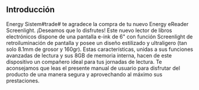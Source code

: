 ## Introducción
Energy Sistem#trade# te agradece la compra de tu nuevo Energy eReader Screenlight. ¡Deseamos que lo disfrutes! Este nuevo lector de libros electrónicos dispone de una pantalla e-ink de 6" con función Screenlight de retroiluminación de pantalla y posee un diseño estilizado y ultraligero (tan solo 8.1mm de grosor y 160gr). Estas características, unidas a sus funciones avanzadas de lectura y sus 8GB de memoria interna, hacen de este dispositivo un compañero ideal para tus jornadas de lectura. Te aconsejamos que leas el presente manual de usuario para disfrutar del producto de una manera segura y aprovechando al máximo sus prestaciones.
